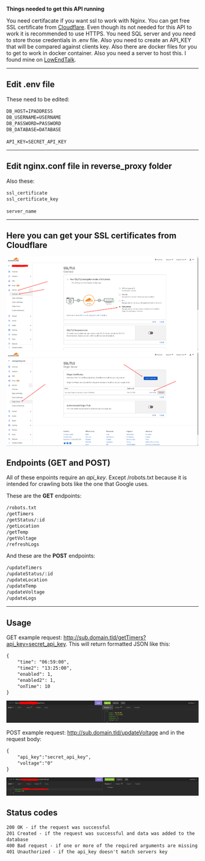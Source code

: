 **Things needed to get this API running**

You need certifacate if you want ssl to work with Nginx. You can get free SSL certificate from [Cloudflare](https://www.cloudflare.com/). Even though its not needed for this API to work it is recommended to use HTTPS. You need SQL server and you need to store those credentials in .env file. Also you need to create an API_KEY that will be compared against clients key. Also there are docker files for you to get to work in docker container. Also you need a server to host this. I found mine on [LowEndTalk](https://lowendtalk.com/).

---

## Edit .env file

These need to be edited:

```
DB_HOST=IPADDRESS
DB_USERNAME=USERNAME
DB_PASSWORD=PASSWORD
DB_DATABASE=DATABASE

API_KEY=SECRET_API_KEY
```

---

## Edit nginx.conf file in reverse_proxy folder

Also these:
```
ssl_certificate
ssl_certificate_key

server_name
```
---

## Here you can get your SSL certificates from Cloudflare
![SSL_1](/images/ssl_1.png)
![SSL_2](/images/ssl_2.png)
## Endpoints (GET and POST)

All of these enpoints require an *api_key*. Except /robots.txt because it is intended for crawling bots like the one that Google uses.

These are the **GET** endpoints:
```
/robots.txt
/getTimers
/getStatus/:id
/getLocation
/getTemp
/getVoltage
/refreshLogs
```
And these are the **POST** endpoints:
```
/updateTimers
/updateStatus/:id
/updateLocation
/updateTemp
/updateVoltage
/updateLogs
```
---
## Usage

GET example request: http://sub.domain.tld/getTimers?api_key=secret_api_key.
This will return formatted JSON like this:
```
{
	"time": "06:59:00",
	"time2": "13:25:00",
	"enabled": 1,
	"enabled2": 1,
	"onTime": 10
}
```
![get_timers](images/get_timers.png)

POST example request: http://sub.domain.tld/updateVoltage
and in the request body:

```
{
	"api_key":"secret_api_key",
	"voltage":"0"
}
```
![post_voltage](/images/post_voltage.png)

## Status codes

```
200 OK - if the request was successful
201 Created - if the request was successful and data was added to the database
400 Bad request - if one or more of the required arguments are missing
401 Unauthorized - if the api_key doesn't match servers key 
```